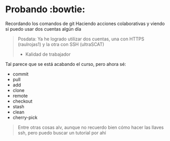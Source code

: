 # Probando :bowtie:
Recordando los comandos de git
Haciendo acciones colaborativas
y viendo si puedo usar dos cuentas algún día

>Posdata: Ya he logrado utilizar dos cuentas, una con HTTPS (raulrojas1) y la otra con SSH (ultraSCAT)
>- Kalidad de trabajador

Tal parece que se está acabando el curso, pero ahora sé:
* commit
* pull
* add
* clone
* remote
* checkout
* stash
* clean
* cherry-pick

> Entre otras cosas alv, aunque no recuerdo bien cómo hacer las llaves ssh, pero puedo buscar un tutorial por ahí

